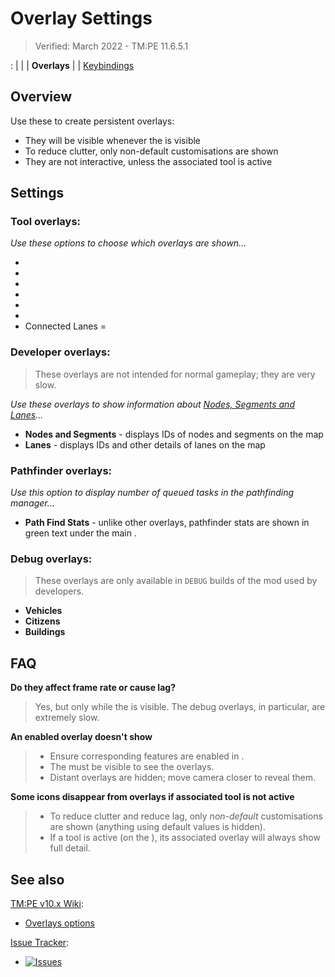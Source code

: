 # Overlay Settings

> Verified: March 2022 - TM:PE 11.6.5.1

[](Settings.md): [](General.md) | [](Gameplay.md) | [](Policies.md)
| **Overlays** | [](Maintenance.md) | [Keybindings](Keybinds.md)

## Overview

Use these [](Settings.md) to create persistent overlays:

* They will be visible whenever the [](Toolbar.md) is visible
* To reduce clutter, only non-default customisations are shown
* They are not interactive, unless the associated tool is active

## Settings

### Tool overlays:

_Use these options to choose which overlays are shown..._

* [](Priority-Signs.md)
* [](Timed-Traffic-Lights.md)
* [](Speed-Limits.md)
* [](Vehicle-Restrictions.md)
* [](Parking-Restrictions.md)
* [](Junction-Restrictions.md)
* Connected Lanes = [](Lane-Connectors.md)

### Developer overlays:

> These overlays are not intended for normal gameplay; they are very slow.

_Use these overlays to show information about [Nodes, Segments and Lanes](Nodes,-Segments,-Lanes.md)..._

* **Nodes and Segments** - displays IDs of nodes and segments on the map
* **Lanes** - displays IDs and other details of lanes on the map

### Pathfinder overlays:

_Use this option to display number of queued tasks in the pathfinding manager..._

* **Path Find Stats** - unlike other overlays, pathfinder stats are shown in green text under the
  main [](Toolbar.md).

### Debug overlays:

> These overlays are only available in `DEBUG` builds of the mod used by developers.

* **Vehicles**
* **Citizens**
* **Buildings**

## FAQ

**Do they affect frame rate or cause lag?**
> Yes, but only while the [](Toolbar.md) is visible. The debug overlays, in particular, are extremely slow.

**An enabled overlay doesn't show**
> * Ensure corresponding features are enabled in [](Maintenance.md).
> * The [](Toolbar.md) must be visible to see the overlays.
> * Distant overlays are hidden; move camera closer to reveal them.

**Some icons disappear from overlays if associated tool is not active**
> * To reduce clutter and reduce lag, only _non-default_ customisations are shown (anything using default values is
    hidden).
> * If a tool is active (on the [](Toolbar.md)), its associated overlay will always show full detail.

## See also

[TM:PE v10.x Wiki](https://tmpe.viathinksoft.com/wiki):

* [Overlays options](https://tmpe.viathinksoft.com/wiki/index.php?title=Options#Overlays)

[Issue Tracker](https://github.com/krzychu124/Cities-Skylines-Traffic-Manager-President-Edition/issues):

* <a href="https://github.com/CitiesSkylinesMods/TMPE/labels/SETTINGS"><img alt="Issues" src="https://img.shields.io/github/issues/CitiesSkylinesMods/TMPE/SETTINGS?label=SETTINGS%26logo=github" /></a>